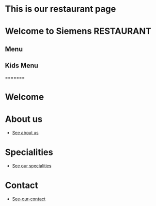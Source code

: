 # This is our restaurant page
# Welcome to Siemens RESTAURANT

## Menu
## Kids Menu
=======
# Welcome

# About us
- [See about us](about.md)

# Specialities
- [See our specialities](specialities.md)

# Contact
- [See-our-contact](./contact.md)
